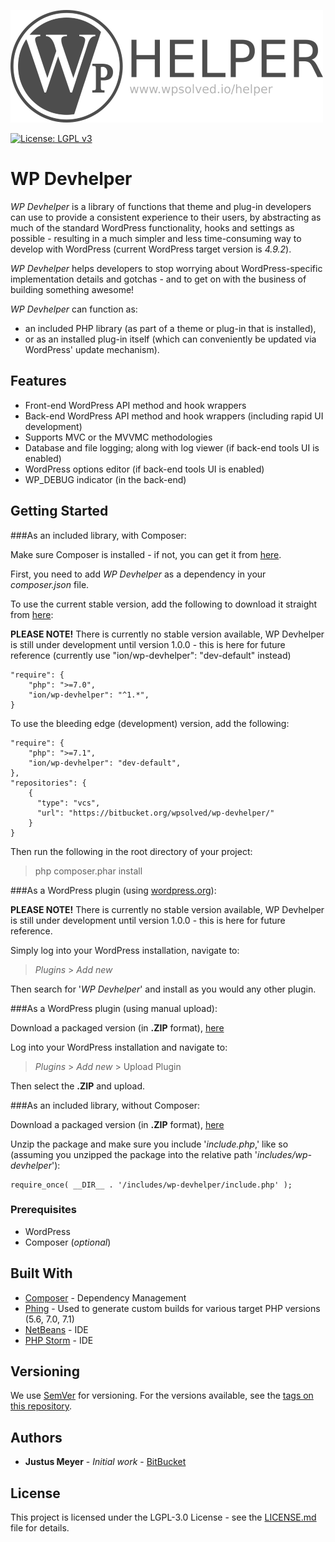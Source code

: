 ![WP Devhelper Logo](resources/images/helper-repo-logo.png "WP Devhelper")

[![License: LGPL v3](https://img.shields.io/badge/License-LGPL%20v3-blue.svg)](https://www.gnu.org/licenses/lgpl-3.0)

# WP Devhelper

_WP Devhelper_ is a library of functions that theme and plug-in developers can use
to provide a consistent experience to their users, by abstracting as much of the standard WordPress
functionality, hooks and settings as possible - resulting in a much simpler and less time-consuming 
way to develop with WordPress (current WordPress target version is _4.9.2_).

_WP Devhelper_ helps developers to stop worrying about WordPress-specific implementation 
details and gotchas - and to get on with the business of building something awesome!

_WP Devhelper_ can function as:            

* an included PHP library (as part of a theme or plug-in that is installed),
* or as an installed plug-in itself (which can conveniently be updated via WordPress' update mechanism).

## Features

* Front-end WordPress API method and hook wrappers
* Back-end WordPress API method and hook wrappers (including rapid UI development)
* Supports MVC or the MVVMC methodologies
* Database and file logging; along with log viewer (if back-end tools UI is enabled)
* WordPress options editor (if back-end tools UI is enabled)
* WP_DEBUG indicator (in the back-end)

## Getting Started

###As an included library, with Composer:

Make sure Composer is installed - if not, you can get it from [here](https://getcomposer.org/ "getcomposer.org").

First, you need to add _WP Devhelper_ as a dependency in your _composer.json_ file.

To use the current stable version, add the following to download it straight from [here](https://packagist.org/ "packagist.org"):

__PLEASE NOTE!__ There is currently no stable version available, WP Devhelper is still under development until version 1.0.0 - this is here for future reference (currently use "ion/wp-devhelper": "dev-default" instead)

```
"require": {
    "php": ">=7.0",
    "ion/wp-devhelper": "^1.*",
}
```

To use the bleeding edge (development) version, add the following:

```
"require": {
    "php": ">=7.1",
    "ion/wp-devhelper": "dev-default",	
},
"repositories": {
    {
      "type": "vcs",
      "url": "https://bitbucket.org/wpsolved/wp-devhelper/"
    }
}
```

Then run the following in the root directory of your project:

> php composer.phar install



###As a WordPress plugin (using [wordpress.org](https://wordpress.org/ "wordpress.org")):

__PLEASE NOTE!__ There is currently no stable version available, WP Devhelper is still under development until version 1.0.0 - this is here for future reference.

Simply log into your WordPress installation, navigate to:

> _Plugins_ > _Add new_

Then search for '_WP Devhelper_' and install as you would any other plugin.

###As a WordPress plugin (using manual upload):

Download a packaged version (in __.ZIP__ format), [here](https://bitbucket.org/wpsolved/wp-devhelper/downloads/?tab=tags "bitbucket.org")

Log into your WordPress installation and navigate to:

> _Plugins_ > _Add new_ > Upload Plugin

Then select the __.ZIP__ and upload.

###As an included library, without Composer:

Download a packaged version (in __.ZIP__ format), [here](https://bitbucket.org/wpsolved/wp-devhelper/downloads/?tab=tags "bitbucket.org")

Unzip the package and make sure you include '_include.php_,' like so (assuming you unzipped the package into the relative path '_includes/wp-devhelper_'):

```
require_once( __DIR__ . '/includes/wp-devhelper/include.php' ); 
```


### Prerequisites

* WordPress
* Composer (_optional_)


## Built With

* [Composer](https://getcomposer.org/) - Dependency Management
* [Phing](https://www.phing.info) - Used to generate custom builds for various target PHP versions (5.6, 7.0, 7.1)
* [NetBeans](https://www.netbeans.org) - IDE
* [PHP Storm](https://www.jetbrains.com/phpstorm/) - IDE

## Versioning

We use [SemVer](http://semver.org/) for versioning. For the versions available, see the [tags on this repository](https://bitbucket.org/wpsolved/wp-devhelper/downloads/?tab=tags "bitbucket.org"). 

## Authors

* **Justus Meyer** - *Initial work* - [BitBucket](https://bitbucket.org/justusmeyer)

## License

This project is licensed under the LGPL-3.0 License - see the [LICENSE.md](LICENSE.md) file for details.

